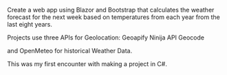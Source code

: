 Create a web app using Blazor and Bootstrap that 
calculates the weather forecast for the next week based
on temperatures from each year from the last 
eight years.

Projects use three APIs for Geolocation:
Geoapify
Ninija API
Geocode

and OpenMeteo for historical Weather Data.

This was my first encounter with making a project in C#.
